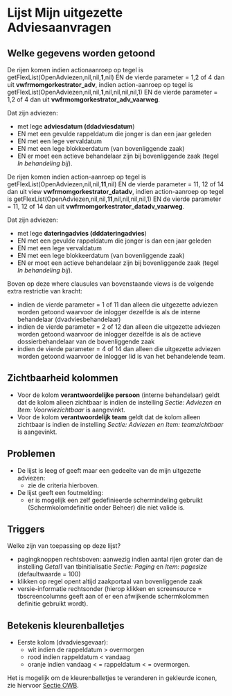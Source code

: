 # Lijst Mijn uitgezette Adviesaanvragen

## Welke gegevens worden getoond

De rijen komen indien actionaanroep op tegel is getFlexList(OpenAdviezen,nil,nil,**1**,nil) EN de vierde parameter = 1,2 of 4 dan uit **vwfrmomgorkestrator_adv**, indien action-aanroep op tegel is getFlexList(OpenAdviezen,nil,nil,**1**,nil,nil,nil,nil,1) EN de vierde parameter = 1,2 of 4 dan uit **vwfrmomgorkestrator_adv_vaarweg**.

Dat zijn adviezen:

  * met lege **adviesdatum (ddadviesdatum**)
  * EN met een gevulde rappeldatum die jonger is dan een jaar geleden
  * EN met een lege vervaldatum 
  * EN met een lege blokkeerdatum (van bovenliggende zaak) 
  * EN er moet een actieve behandelaar zijn bij bovenliggende zaak (tegel *In behandeling bij*).

De rijen komen indien action-aanroep op tegel is getFlexList(OpenAdviezen,nil,nil,**11**,nil) EN de vierde parameter = 11, 12 of 14 dan
uit view **vwfrmomgorkestrator_datadv**, indien action-aanroep op tegel is getFlexList(OpenAdviezen,nil,nil,**11**,nil,nil,nil,nil,1) EN de vierde parameter = 11, 12 of 14 dan uit **vwfrmomgorkestrator_datadv_vaarweg**.

Dat zijn adviezen:

  * met lege **dateringadvies (dddateringadvies**)
  * EN met een gevulde rappeldatum die jonger is dan een jaar geleden
  * EN met een lege vervaldatum 
  * EN met een lege blokkeerdatum (van bovenliggende zaak) 
  * EN er moet een actieve behandelaar zijn bij bovenliggende zaak (tegel *In behandeling bij*).

Boven op deze where clausules van bovenstaande views is de volgende extra restrictie van kracht:

  * indien de vierde parameter = 1 of 11 dan alleen die uitgezette adviezen worden getoond waarvoor de inlogger dezelfde is als de interne behandelaar (dvadviesbehandelaar) 
  * indien de vierde parameter = 2 of 12 dan alleen die uitgezette adviezen worden getoond waarvoor de inlogger dezelfde is als de actieve dossierbehandelaar van de bovenliggende zaak
  * indien de vierde parameter = 4 of 14 dan alleen die uitgezette adviezen worden getoond waarvoor de inlogger lid is van het behandelende team.

## Zichtbaarheid kolommen

  * Voor de kolom **verantwoordelijke persoon** (interne behandelaar) geldt dat de kolom alleen zichtbaar is indien de instelling *Sectie: Adviezen en Item: Voorwiezichtbaar* is aangevinkt. 
  * Voor de kolom **verantwoordelijk team** geldt dat de kolom alleen zichtbaar is indien de instelling *Sectie: Adviezen en Item: teamzichtbaar* is aangevinkt.

## Problemen

  * De lijst is leeg of geeft maar een gedeelte van de mijn uitgezette adviezen:
    * zie de criteria hierboven.
  * De lijst geeft een foutmelding:
    * er is mogelijk een zelf gedefinieerde schermindeling gebruikt (Schermkolomdefinitie onder Beheer) die niet valide is.

## Triggers

Welke zijn van toepassing op deze lijst?

  * pagingknoppen rechtsboven: aanwezig indien aantal rijen groter dan de instelling *Getal1* van tbinitialisatie *Sectie: Paging* en *Item: pagesize* (defaultwaarde = 100)
  * klikken op regel opent altijd zaakportaal van bovenliggende zaak
  * versie-informatie rechtsonder (hierop klikken en screensource = tbscreencolumns geeft aan of er een afwijkende schermkolommen definitie gebruikt wordt).

## Betekenis kleurenballetjes

  * Eerste kolom (dvadviesgevaar):
    * wit indien de rappeldatum > overmorgen 
    * rood indien rappeldatum < vandaag
    * oranje indien vandaag < = rappeldatum < = overmorgen. 

Het is mogelijk om de kleurenballetjes te veranderen in gekleurde iconen, zie hiervoor [Sectie OWB](/docs/instellen_inrichten/configuratie/sectie_owb.md).

